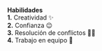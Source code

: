 **Habilidades** <br>
**1.** Creatividad :sparkles:<br>
**2.** Confianza :wink: <br>
**3.** Resolución de conflictos :ok_woman: <br>
**4.** Trabajo en equipo :muscle: <br>
